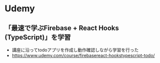 # Udemy
## 「最速で学ぶFirebase + React Hooks (TypeScript)」を学習
- 講座に沿ってtodoアプリを作成し動作確認しながら学習を行った
- https://www.udemy.com/course/firebasereact-hookstypescript-todo/
